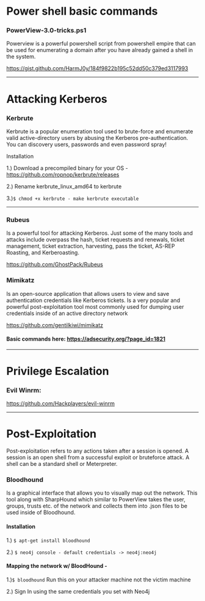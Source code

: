 # Power shell basic commands

### PowerView-3.0-tricks.ps1
Powerview is a powerful powershell script from powershell empire that can be used for enumerating a domain after you have already gained a shell in the system.

https://gist.github.com/HarmJ0y/184f9822b195c52dd50c379ed3117993

***

# Attacking Kerberos
### Kerbrute
Kerbrute is a popular enumeration tool used to brute-force and enumerate valid active-directory users by abusing the Kerberos pre-authentication. You can discovery users, passwords and even password spray!

Installation 

1.) Download a precompiled binary for your OS - https://github.com/ropnop/kerbrute/releases

2.) Rename kerbrute_linux_amd64 to kerbrute

3.)```$ chmod +x kerbrute - make kerbrute executable```

***

### Rubeus
Is a powerful tool for attacking Kerberos. Just some of the many tools and attacks include overpass the hash, ticket requests and renewals, ticket management, ticket extraction, harvesting, pass the ticket, AS-REP Roasting, and Kerberoasting.

https://github.com/GhostPack/Rubeus


### Mimikatz
Is an open-source application that allows users to view and save authentication credentials like Kerberos tickets. Is a very popular and powerful post-exploitation tool most commonly used for dumping user credentials inside of an active directory network

https://github.com/gentilkiwi/mimikatz

#### Basic commands here: https://adsecurity.org/?page_id=1821

***

# Privilege Escalation

### Evil Winrm:
https://github.com/Hackplayers/evil-winrm

***

# Post-Exploitation
Post-exploitation refers to any actions taken after a session is opened. A session is an open shell from a successful exploit or bruteforce attack. A shell can be a standard shell or Meterpreter.

### Bloodhound

Is a graphical interface that allows you to visually map out the network. This tool along with SharpHound which similar to PowerView takes the user, groups, trusts etc. of the network and collects them into .json files to be used inside of Bloodhound.

#### Installation

1.) ```$ apt-get install bloodhound```    

2.) ```$ neo4j console - default credentials -> neo4j:neo4j```

#### Mapping the network w/ BloodHound -

1.)```$ bloodhound``` Run this on your attacker machine not the victim machine

2.) Sign In using the same credentials you set with Neo4j
